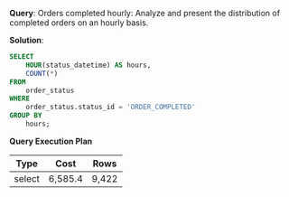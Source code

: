 **Query**: Orders completed hourly:
Analyze and present the distribution of completed orders on an hourly basis.

**Solution**:
```sql
SELECT
	HOUR(status_datetime) AS hours,
	COUNT(*)
FROM
	order_status
WHERE
	order_status.status_id = 'ORDER_COMPLETED'
GROUP BY
	hours;
```
**Query Execution Plan**

| Type   | Cost | Rows   |
|--------|------|--------|
| select | 6,585.4  |9,422 |


